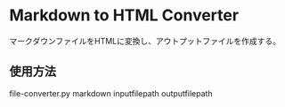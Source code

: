 # Markdown to HTML Converter
マークダウンファイルをHTMLに変換し、アウトプットファイルを作成する。

## 使用方法
file-converter.py markdown inputfilepath outputfilepath
